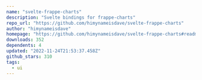 ```yaml
---
name: "svelte-frappe-charts"
description: "Svelte bindings for frappe-charts"
repo_url: "https://github.com/himynameisdave/svelte-frappe-charts"
author: "himynameisdave"
homepage: "https://github.com/himynameisdave/svelte-frappe-charts#readme"
downloads: 352
dependents: 4
updated: "2022-11-24T21:53:37.458Z"
github_stars: 310
tags: 
  - ui
---
```

